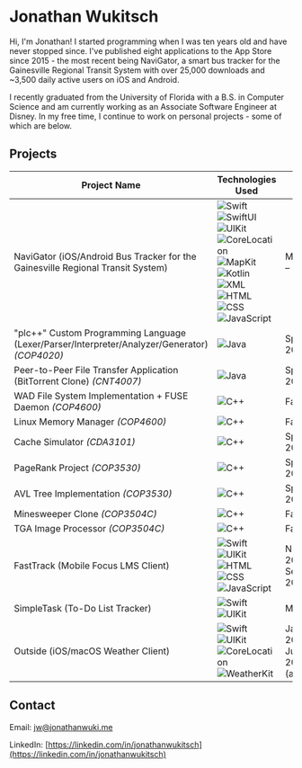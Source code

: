 # Jonathan Wukitsch

Hi, I'm Jonathan! I started programming when I was ten years old and have never stopped since. I've published eight applications to the App Store since 2015 - the most recent being NaviGator, a smart bus tracker for the Gainesville Regional Transit System with over 25,000 downloads and ~3,500 daily active users on iOS and Android.

I recently graduated from the University of Florida with a B.S. in Computer Science and am currently working as an Associate Software Engineer at Disney. In my free time, I continue to work on personal projects - some of which are below.

## Projects

| Project Name                                                    | Technologies Used                      | Date Range               |
|-----------------------------------------------------------------|----------------------------------------|--------------------------|
| NaviGator (iOS/Android Bus Tracker for the Gainesville Regional Transit System) |![Swift](https://img.shields.io/badge/Swift-grey) ![SwiftUI](https://img.shields.io/badge/SwiftUI-grey) ![UIKit](https://img.shields.io/badge/UIKit-grey) ![CoreLocation](https://img.shields.io/badge/CoreLocation-grey) ![MapKit](https://img.shields.io/badge/MapKit-grey) ![Kotlin](https://img.shields.io/badge/Kotlin-grey) ![XML](https://img.shields.io/badge/XML-grey) ![HTML](https://img.shields.io/badge/HTML-grey) ![CSS](https://img.shields.io/badge/CSS-grey) ![JavaScript](https://img.shields.io/badge/JavaScript-grey) | May 2023 – Present       |
| "plc++" Custom Programming Language (Lexer/Parser/Interpreter/Analyzer/Generator) _(COP4020)_                                                |![Java](https://img.shields.io/badge/Java-grey)                                        | Spring 2024                 |
| Peer-to-Peer File Transfer Application (BitTorrent Clone) _(CNT4007)_                                                |![Java](https://img.shields.io/badge/Java-grey)                                        | Spring 2024                 |
| WAD File System Implementation + FUSE Daemon _(COP4600)_                                                |![C++](https://img.shields.io/badge/C++-grey)                                        | Fall 2023                 |
| Linux Memory Manager _(COP4600)_                                                |![C++](https://img.shields.io/badge/C++-grey)                                        | Fall 2023                 |
| Cache Simulator _(CDA3101)_                                                |![C++](https://img.shields.io/badge/C++-grey)                                        | Spring 2023                 |
| PageRank Project _(COP3530)_                                                |![C++](https://img.shields.io/badge/C++-grey)                                        | Spring 2023                 |
| AVL Tree Implementation _(COP3530)_                                         |![C++](https://img.shields.io/badge/C++-grey)                                        | Spring 2023                 |
| Minesweeper Clone _(COP3504C)_                                             |![C++](https://img.shields.io/badge/C++-grey)                                        | Fall 2022                 |
| TGA Image Processor _(COP3504C)_                                             |![C++](https://img.shields.io/badge/C++-grey)                                        | Fall 2022                 |
| FastTrack (Mobile Focus LMS Client)                                   |![Swift](https://img.shields.io/badge/Swift-grey) ![UIKit](https://img.shields.io/badge/UIKit-grey) ![HTML](https://img.shields.io/badge/HTML-grey) ![CSS](https://img.shields.io/badge/CSS-grey) ![JavaScript](https://img.shields.io/badge/JavaScript-grey)                                        | November 2019 – September 2024  |
| SimpleTask (To-Do List Tracker)                                 |![Swift](https://img.shields.io/badge/Swift-grey) ![UIKit](https://img.shields.io/badge/UIKit-grey)                                        | May 2017                 |
| Outside (iOS/macOS Weather Client)                              |![Swift](https://img.shields.io/badge/Swift-grey) ![UIKit](https://img.shields.io/badge/UIKit-grey) ![CoreLocation](https://img.shields.io/badge/CoreLocation-grey) ![WeatherKit](https://img.shields.io/badge/WeatherKit-grey)                                       | January 2016 – June 2023 (acquired) |

## Contact
Email: [jw@jonathanwuki.me](mailto:jw@jonathanwuki.me)

LinkedIn: [https://linkedin.com/in/jonathanwukitsch](https://linkedin.com/in/jonathanwukitsch)
